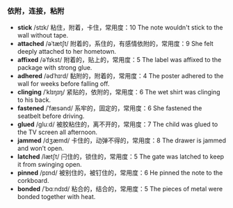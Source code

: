 ### 依附，连接，粘附

* **stick** /stɪk/ 粘住，附着，卡住，常用度：10
  The note wouldn't stick to the wall without tape.
* **attached** /əˈtætʃt/ 附着的，系住的，有感情依附的，常用度：9
  She felt deeply attached to her hometown.
* **affixed** /əˈfɪkst/ 附着的，贴上的，常用度：5
  The label was affixed to the package with strong glue.
* **adhered** /ədˈhɪrd/ 黏附的，附着的，常用度：4
  The poster adhered to the wall for weeks before falling off.
* **clinging** /ˈklɪŋɪŋ/ 紧贴的，依附的，常用度：6
  The wet shirt was clinging to his back.
* **fastened** /ˈfæsənd/ 系牢的，固定的，常用度：6
  She fastened the seatbelt before driving.
* **glued** /ɡluːd/ 被胶粘住的，离不开的，常用度：7
  The child was glued to the TV screen all afternoon.
* **jammed** /dʒæmd/ 卡住的，动弹不得的，常用度：8
  The drawer is jammed and won’t open.
* **latched** /lætʃt/ 闩住的，锁住的，常用度：5
  The gate was latched to keep it from swinging open.
* **pinned** /pɪnd/ 被别住的，被钉住的，常用度：6
  He pinned the note to the corkboard.
* **bonded** /ˈbɑːndɪd/ 粘合的，结合的，常用度：5
  The pieces of metal were bonded together with heat.

